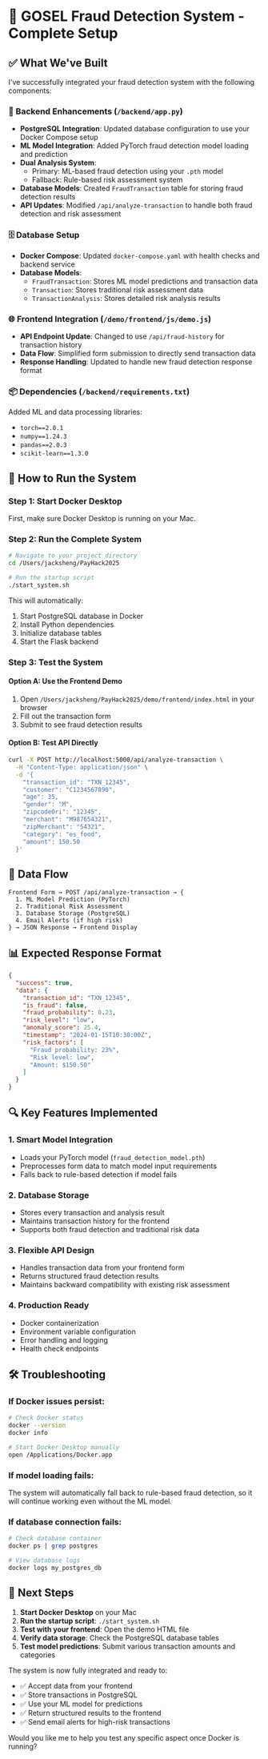 # 🎉 GOSEL Fraud Detection System - Complete Setup

## ✅ What We've Built

I've successfully integrated your fraud detection system with the following components:

### 🔧 Backend Enhancements (`/backend/app.py`)
- **PostgreSQL Integration**: Updated database configuration to use your Docker Compose setup
- **ML Model Integration**: Added PyTorch fraud detection model loading and prediction
- **Dual Analysis System**: 
  - Primary: ML-based fraud detection using your `.pth` model
  - Fallback: Rule-based risk assessment system
- **Database Models**: Created `FraudTransaction` table for storing fraud detection results
- **API Updates**: Modified `/api/analyze-transaction` to handle both fraud detection and risk assessment

### 🗄️ Database Setup
- **Docker Compose**: Updated `docker-compose.yaml` with health checks and backend service
- **Database Models**: 
  - `FraudTransaction`: Stores ML model predictions and transaction data
  - `Transaction`: Stores traditional risk assessment data
  - `TransactionAnalysis`: Stores detailed risk analysis results

### 🌐 Frontend Integration (`/demo/frontend/js/demo.js`)
- **API Endpoint Update**: Changed to use `/api/fraud-history` for transaction history
- **Data Flow**: Simplified form submission to directly send transaction data
- **Response Handling**: Updated to handle new fraud detection response format

### 📦 Dependencies (`/backend/requirements.txt`)
Added ML and data processing libraries:
- `torch==2.0.1`
- `numpy==1.24.3`
- `pandas==2.0.3`
- `scikit-learn==1.3.0`

## 🚀 How to Run the System

### Step 1: Start Docker Desktop
First, make sure Docker Desktop is running on your Mac.

### Step 2: Run the Complete System
```bash
# Navigate to your project directory
cd /Users/jacksheng/PayHack2025

# Run the startup script
./start_system.sh
```

This will automatically:
1. Start PostgreSQL database in Docker
2. Install Python dependencies
3. Initialize database tables
4. Start the Flask backend

### Step 3: Test the System

#### Option A: Use the Frontend Demo
1. Open `/Users/jacksheng/PayHack2025/demo/frontend/index.html` in your browser
2. Fill out the transaction form
3. Submit to see fraud detection results

#### Option B: Test API Directly
```bash
curl -X POST http://localhost:5000/api/analyze-transaction \
  -H "Content-Type: application/json" \
  -d '{
    "transaction_id": "TXN_12345",
    "customer": "C1234567890",
    "age": 35,
    "gender": "M",
    "zipcodeOri": "12345",
    "merchant": "M987654321",
    "zipMerchant": "54321",
    "category": "es_food",
    "amount": 150.50
  }'
```

## 🔄 Data Flow

```
Frontend Form → POST /api/analyze-transaction → {
  1. ML Model Prediction (PyTorch)
  2. Traditional Risk Assessment
  3. Database Storage (PostgreSQL)
  4. Email Alerts (if high risk)
} → JSON Response → Frontend Display
```

## 📊 Expected Response Format

```json
{
  "success": true,
  "data": {
    "transaction_id": "TXN_12345",
    "is_fraud": false,
    "fraud_probability": 0.23,
    "risk_level": "low",
    "anomaly_score": 25.4,
    "timestamp": "2024-01-15T10:30:00Z",
    "risk_factors": [
      "Fraud probability: 23%",
      "Risk level: low",
      "Amount: $150.50"
    ]
  }
}
```

## 🔍 Key Features Implemented

### 1. **Smart Model Integration**
- Loads your PyTorch model (`fraud_detection_model.pth`)
- Preprocesses form data to match model input requirements
- Falls back to rule-based detection if model fails

### 2. **Database Storage**
- Stores every transaction and analysis result
- Maintains transaction history for the frontend
- Supports both fraud detection and traditional risk data

### 3. **Flexible API Design**
- Handles transaction data from your frontend form
- Returns structured fraud detection results
- Maintains backward compatibility with existing risk assessment

### 4. **Production Ready**
- Docker containerization
- Environment variable configuration
- Error handling and logging
- Health check endpoints

## 🛠️ Troubleshooting

### If Docker issues persist:
```bash
# Check Docker status
docker --version
docker info

# Start Docker Desktop manually
open /Applications/Docker.app
```

### If model loading fails:
The system will automatically fall back to rule-based fraud detection, so it will continue working even without the ML model.

### If database connection fails:
```bash
# Check database container
docker ps | grep postgres

# View database logs
docker logs my_postgres_db
```

## 📝 Next Steps

1. **Start Docker Desktop** on your Mac
2. **Run the startup script**: `./start_system.sh`
3. **Test with your frontend**: Open the demo HTML file
4. **Verify data storage**: Check the PostgreSQL database tables
5. **Test model predictions**: Submit various transaction amounts and categories

The system is now fully integrated and ready to:
- ✅ Accept data from your frontend
- ✅ Store transactions in PostgreSQL 
- ✅ Use your ML model for predictions
- ✅ Return structured results to the frontend
- ✅ Send email alerts for high-risk transactions

Would you like me to help you test any specific aspect once Docker is running?
